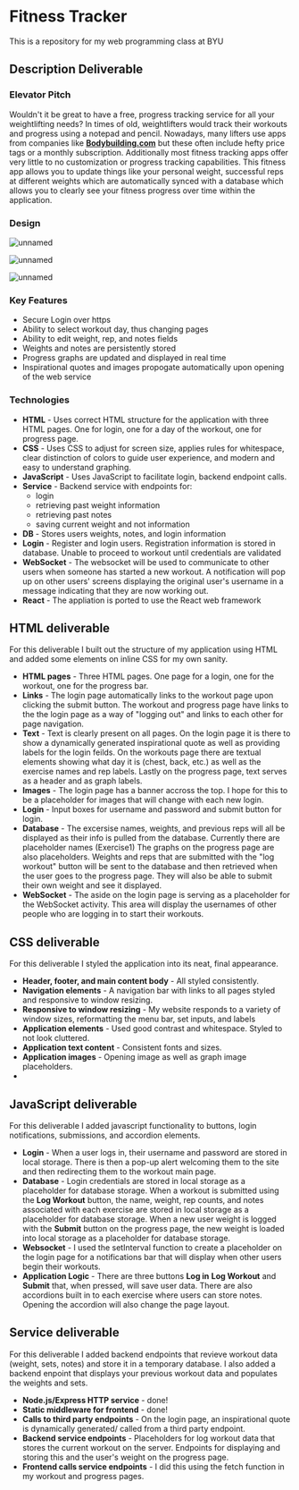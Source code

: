 # Fitness Tracker
 This is a repository for my web programming class at BYU

## Description Deliverable

### Elevator Pitch
 Wouldn't it be great to have a free, progress tracking service for all your weightlifting needs? In times of old, weightlifters would track their workouts and progress using a notepad and pencil. Nowadays, many lifters use apps from companies like **[Bodybuilding.com](https://www.bodybuilding.com/)** but these often include hefty price tags or a monthly subscription. Additionally most fitness tracking apps offer very little to no customization or progress tracking capabilities. This fitness app allows you to update things like your personal weight, successful reps at different weights which are automatically synced with a database which allows you to clearly see your fitness progress over time within the application. 

 ### Design
![unnamed](https://github.com/jrsorensen/cs-260-Fall-2023/assets/100975246/574c566f-60bb-4697-9e7e-a6e355b23ff4)

![unnamed](https://github.com/jrsorensen/cs-260-Fall-2023/assets/100975246/1020765d-d3fb-4aed-884e-c06df5651169)

![unnamed](https://github.com/jrsorensen/cs-260-Fall-2023/assets/100975246/c77c6b58-64cb-4623-af8f-c83b99c9b730)


 ### Key Features
 + Secure Login over https
 + Ability to select workout day, thus changing pages
 + Ability to edit weight, rep, and notes fields
 + Weights and notes are persistently stored
 + Progress graphs are updated and displayed in real time
 + Inspirational quotes and images propogate automatically upon opening of the web service

### Technologies
+ **HTML** - Uses correct HTML structure for the application with three HTML pages. One for login, one for a day of the workout, one for progress page.
+ **CSS** - Uses CSS to adjust for screen size, applies rules for whitespace, clear distinction of colors to guide user experience, and modern and easy to understand graphing.
+ **JavaScript** - Uses JavaScript to facilitate login, backend endpoint calls.
+ **Service** - Backend service with endpoints for:
  + login
  + retrieving past weight information
  + retrieving past notes
  + saving current weight and not information
+ **DB** - Stores users weights, notes, and login information
+ **Login** - Register and login users. Registration information is stored in database. Unable to proceed to workout until credentials are validated
+ **WebSocket** - The websocket will be used to communicate to other users when someone has started a new workout. A notification will pop up on other users' screens displaying the original user's username in a message indicating that they are now working out.
+ **React** - The appliation is ported to use the React web framework

## HTML deliverable

For this deliverable I built out the structure of my application using HTML and added some elements on inline CSS for my own sanity.

- **HTML pages** - Three HTML pages. One page for a login, one for the workout, one for the progress bar.
- **Links** - The login page automatically links to the workout page upon clicking the submit button. The workout and progress page have links to the the login page as a way of "logging out" and links to each other for page navigation.
- **Text** - Text is clearly present on all pages. On the login page it is there to show a dynamically generated inspirational quote as well as providing labels for the login feilds. On the workouts page there are textual elements showing what day it is (chest, back, etc.) as well as the exercise names and rep labels. Lastly on the progress page, text serves as a header and as graph labels.
- **Images** - The login page has a banner accross the top. I hope for this to be a placeholder for images that will change with each new login.
- **Login** - Input boxes for username and password and submit button for login.
- **Database** - The excersise names, weights, and previous reps will all be displayed as their info is pulled from the database. Currently there are placeholder names (Exercise1) The graphs on the progress page are also placeholders. Weights and reps that are submitted with the "log workout" button will be sent to the database and then retrieved when the user goes to the progress page. They will also be able to submit their own weight and see it displayed.
- **WebSocket** - The aside on the login page is serving as a placeholder for the WebSocket activity. This area will display the usernames of other people who are logging in to start their workouts.

## CSS deliverable

For this deliverable I styled the application into its neat, final appearance.

- **Header, footer, and main content body** - All styled consistently.
- **Navigation elements** - A navigation bar with links to all pages styled and responsive to window resizing.
- **Responsive to window resizing** - My website responds to a variety of window sizes, reformatting the menu bar, set inputs, and labels
- **Application elements** - Used good contrast and whitespace. Styled to not look cluttered.
- **Application text content** - Consistent fonts and sizes.
- **Application images** - Opening image as well as graph image placeholders.
- 

## JavaScript deliverable

For this deliverable I added javascript functionality to buttons, login notifications, submissions, and accordion elements.

- **Login** - When a user logs in, their username and password are stored in local storage. There is then a pop-up alert welcoming them to the site and then redirecting them to the workout main page.
- **Database** - Login credentials are stored in local storage as a placeholder for database storage. When a workout is submitted using the **Log Workout** button, the name, weight, rep counts, and notes associated with each exercise are stored in local storage as a placeholder for database storage. When a new user weight is logged with the **Submit** button on the progress page, the new weight is loaded into local storage as a placeholder for database storage.
- **Websocket** - I used the setInterval function to create a placeholder on the login page for a notifications bar that will display when other users begin their workouts.
- **Application Logic** - There are three buttons **Log in** **Log Workout** and **Submit** that, when pressed, will save user data. There are also accordions built in to each exercise where users can store notes. Opening the accordion will also change the page layout.


## Service deliverable

For this deliverable I added backend endpoints that revieve workout data (weight, sets, notes) and store it in a temporary database. I also added a backend enpoint that displays your previous workout data and populates the weights and sets.

- **Node.js/Express HTTP service** - done!
- **Static middleware for frontend** - done!
- **Calls to third party endpoints** - On the login page, an inspirational quote is dynamically generated/ called from a third party endpoint.
- **Backend service endpoints** - Placeholders for log workout data that stores the current workout on the server. Endpoints for displaying and storing this and the user's weight on the progress page.
- **Frontend calls service endpoints** - I did this using the fetch function in my workout and progress pages.
